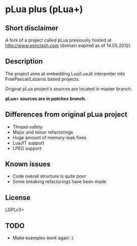 pLua plus (pLua+)
=================

Short disclaimer
---------------

A fork of a project called pLua previously hosted at <http://www.eonclash.com> (domain expired as of 14.05.2012).

Description
-----------

The project aims at embedding Lua/LuaJit interpreter into FreePascal/Lazarus based projects.

Original pLua project's sources are located in master branch.

**pLua+ sources are in _patches_ branch.**

Differences from original pLua project
--------------------------------------

* Thread-safety
* Major and minor refactorings
* Huge amount of memory-leak fixes
* LuaJIT support
* LPEG support

Known issues
------------

* Code overall structure is quite poor
* Some breaking refactorings have been made

License
-------
LGPLv3+

TODO
----

* Make examples work again :)

